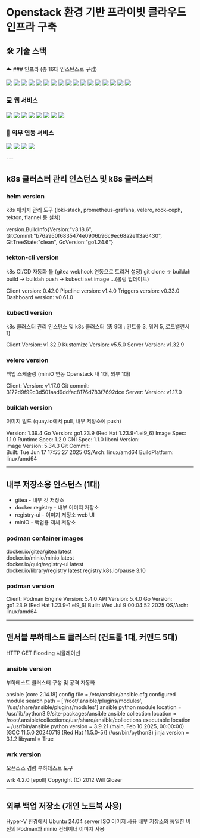 # Openstack 환경 기반 프라이빗 클라우드 인프라 구축


## 🛠️ 기술 스택

☁️ ### 인프라 (총 16대 인스턴스로 구성)
<div align="left">
<img src="https://www.google.com/search?q=https://img.shields.io/badge/Openstack-F01717%3Fstyle%3Dflat-square%26logo%3Dopenstack%26logoColor%3Dwhite"/>
<img src="https://www.google.com/search?q=https://img.shields.io/badge/Kubernetes-326CE5%3Fstyle%3Dflat-square%26logo%3Dkubernetes%26logoColor%3Dwhite"/>
<img src="https://www.google.com/search?q=https://img.shields.io/badge/Helm-0F1689%3Fstyle%3Dflat-square%26logo%3Dhelm%26logoColor%3Dwhite"/>
<img src="https://www.google.com/search?q=https://img.shields.io/badge/Podman-014451%3Fstyle%3Dflat-square%26logo%3Dpodman%26logoColor%3Dwhite"/>
<img src="https://www.google.com/search?q=https://img.shields.io/badge/Buildah-326CE5%3Fstyle%3Dflat-square%26logo%3Ddocker%26logoColor%3Dwhite"/>
<img src="https://www.google.com/search?q=https://img.shields.io/badge/Flannel-F05C33%3Fstyle%3Dflat-square%26logo%3Dkubernetes%26logoColor%3Dwhite"/>
<img src="https://www.google.com/search?q=https://img.shields.io/badge/HAProxy-FF4F17%3Fstyle%3Dflat-square%26logo%3Dhaproxy%26logoColor%3Dwhite"/>
<img src="https://www.google.com/search?q=https://img.shields.io/badge/ZeroTier-2391F0%3Fstyle%3Dflat-square%26logo%3Dzerotier%26logoColor%3Dwhite"/>
<img src="https://www.google.com/search?q=https://img.shields.io/badge/Tekton-319DFF%3Fstyle%3Dflat-square%26logo%3Dtekton%26logoColor%3Dwhite"/>
<img src="https://www.google.com/search?q=https://img.shields.io/badge/Ansible-EE0000%3Fstyle%3Dflat-square%26logo%3Dansible%26logoColor%3Dwhite"/>
<img src="https://www.google.com/search?q=https://img.shields.io/badge/wrk-444444%3Fstyle%3Dflat-square%26logo%3Dapache%26logoColor%3Dwhite"/>
<img src="https://www.google.com/search?q=https://img.shields.io/badge/Prometheus-E6522C%3Fstyle%3Dflat-square%26logo%3Dprometheus%26logoColor%3Dwhite"/>
<img src="https://www.google.com/search?q=https://img.shields.io/badge/Grafana-F46800%3Fstyle%3Dflat-square%26logo%3Dgrafana%26logoColor%3Dwhite"/>
<img src="https://www.google.com/search?q=https://img.shields.io/badge/Loki-2D576F%3Fstyle%3Dflat-square%26logo%3Dgrafana%26logoColor%3Dwhite"/>
<img src="https://www.google.com/search?q=https://img.shields.io/badge/Minio-FF8C00%3Fstyle%3Dflat-square%26logo%3Dminio%26logoColor%3Dwhite"/>
<img src="https://www.google.com/search?q=https://img.shields.io/badge/Velero-4E9DBC%3Fstyle%3Dflat-square%26logo%3Dkubernetes%26logoColor%3Dwhite"/>
<img src="https://www.google.com/search?q=https://img.shields.io/badge/Rook/Ceph-5404FF%3Fstyle%3Dflat-square%26logo%3Dceph%26logoColor%3Dwhite"/>
</div>

### 💻 웹 서비스
<p>
<img src="https://www.google.com/search?q=https://img.shields.io/badge/Javascript-F7DF1E%3Fstyle%3Dflat-square%26logo%3Djavascript%26logoColor%3Dblack"/>
<img src="https://www.google.com/search?q=https://img.shields.io/badge/TailwindCSS-06B6D4%3Fstyle%3Dflat-square%26logo%3Dtailwindcss%26logoColor%3Dwhite"/>
<img src="https://www.google.com/search?q=https://img.shields.io/badge/Astro-FF5D01%3Fstyle%3Dflat-square%26logo%3Dastro%26logoColor%3Dwhite"/>
<img src="https://www.google.com/search?q=https://img.shields.io/badge/Python-3776AB%3Fstyle%3Dflat-square%26logo%3Dpython%26logoColor%3Dwhite"/>
<img src="https://www.google.com/search?q=https://img.shields.io/badge/Scikit--learn-F7931E%3Fstyle%3Dflat-square%26logo%3Dscikit-learn%26logoColor%3Dwhite"/>
<img src="https://www.google.com/search?q=https://img.shields.io/badge/InsightFace-333333%3Fstyle%3Dflat-square%26logo%3Dtensorflow%26logoColor%3Dwhite"/>
<img src="https://www.google.com/search?q=https://img.shields.io/badge/FastAPI-009688%3Fstyle%3Dflat-square%26logo%3Dfastapi%26logoColor%3Dwhite"/>
<img src="https://www.google.com/search?q=https://img.shields.io/badge/ChromaDB-1A8D49%3Fstyle%3Dflat-square%26logo%3Dchroma%26logoColor%3Dwhite"/>
</p>

### 🔗 외부 연동 서비스
<p>
<img src="https://www.google.com/search?q=https://img.shields.io/badge/Slack-4A154B%3Fstyle%3Dflat-square%26logo%3Dslack%26logoColor%3Dwhite"/>
<img src="https://www.google.com/search?q=https://img.shields.io/badge/Github-181717%3Fstyle%3Dflat-square%26logo%3Dgithub%26logoColor%3Dwhite"/>
<img src="https://www.google.com/search?q=https://img.shields.io/badge/Quay.io-D3012A%3Fstyle%3Dflat-square%26logo%3Dredhat%26logoColor%3Dwhite"/>
<img src="https://www.google.com/search?q=https://img.shields.io/badge/HostingKR-444444%3Fstyle%3Dflat-square%26logo%3Dinternet-archive%26logoColor%3Dwhite"/>
</p>
---

## k8s 클러스터 관리 인스턴스 및 k8s 클러스터

### helm version
k8s 패키지 관리 도구
(loki-stack, prometheus-grafana, velero, rook-ceph, tekton, flannel 등 설치)

version.BuildInfo{Version:"v3.18.6", GitCommit:"b76a950f6835474e0906b96c9ec68a2eff3a6430", GitTreeState:"clean", GoVersion:"go1.24.6"}

### tekton-cli version
k8s CI/CD 자동화 툴 (gitea webhook 연동으로 트리거 설정)
git clone -> buildah build -> buildah push -> kubectl set image ...(롤링 업데이트)

Client version: 0.42.0
Pipeline version: v1.4.0
Triggers version: v0.33.0
Dashboard version: v0.61.0

### kubectl version 
k8s 클러스터 관리 인스턴스 및 k8s 클러스터
(총 9대 : 컨트롤 3, 워커 5, 로드밸런서 1)

Client Version: v1.32.9
Kustomize Version: v5.5.0
Server Version: v1.32.9

### velero version 
백업 스케줄링 (miniO 연동 Openstack 내 1대, 외부 1대)

Client:
        Version: v1.17.0
        Git commit: 3172d9f99c3d501aad9ddfac8176d783f7692dce
Server:
        Version: v1.17.0

### buildah version
이미지 빌드 (quay.io에서 pull, 내부 저장소에 push)

Version:         1.39.4
Go Version:      go1.23.9 (Red Hat 1.23.9-1.el9_6)
Image Spec:      1.1.0
Runtime Spec:    1.2.0
CNI Spec:        1.1.0
libcni Version:  
image Version:   5.34.3
Git Commit:      
Built:           Tue Jun 17 17:55:27 2025
OS/Arch:         linux/amd64
BuildPlatform:   linux/amd64

---
## 내부 저장소용 인스턴스 (1대)

- gitea - 내부 깃 저장소
- docker registry - 내부 이미지 저장소
- registry-ui - 이미지 저장소 web UI
- miniO - 백업용 객체 저장소

### podman container images

docker.io/gitea/gitea       latest    
docker.io/minio/minio       latest     
docker.io/quiq/registry-ui  latest      
docker.io/library/registry  latest
registry.k8s.io/pause       3.10

### podman version

Client:       Podman Engine
Version:      5.4.0
API Version:  5.4.0
Go Version:   go1.23.9 (Red Hat 1.23.9-1.el9_6)
Built:        Wed Jul  9 00:04:52 2025
OS/Arch:      linux/amd64

---

## 앤서블 부하테스트 클러스터 (컨트롤 1대, 커맨드 5대)
HTTP GET Flooding 시뮬레이션

### ansible version
부하테스트 클러스터 구성 및 공격 자동화

ansible [core 2.14.18]
  config file = /etc/ansible/ansible.cfg
  configured module search path = ['/root/.ansible/plugins/modules', '/usr/share/ansible/plugins/modules']
  ansible python module location = /usr/lib/python3.9/site-packages/ansible
  ansible collection location = /root/.ansible/collections:/usr/share/ansible/collections
  executable location = /usr/bin/ansible
  python version = 3.9.21 (main, Feb 10 2025, 00:00:00) [GCC 11.5.0 20240719 (Red Hat 11.5.0-5)] (/usr/bin/python3)
  jinja version = 3.1.2
  libyaml = True

### wrk version
오픈소스 경량 부하테스트 도구

wrk 4.2.0 [epoll] Copyright (C) 2012 Will Glozer

---

## 외부 백업 저장소 (개인 노트북 사용)
Hyper-V 환경에서 Ubuntu 24.04 server ISO 이미지 사용
내부 저장소와 동일한 버전의 Podman과 minio 컨테이너 이미지 사용
